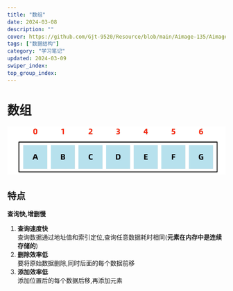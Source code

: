 ```yaml
---
title: "数组"
date: 2024-03-08
description: ""
cover: https://github.com/Gjt-9520/Resource/blob/main/Aimage-135/Aimage48.jpg?raw=true
tags: ["数据结构"]
category: "学习笔记"
updated: 2024-03-09
swiper_index:
top_group_index:
---
```


# 数组

![数组](../images/数组.png)

## 特点 

**查询快,增删慢**

1. **查询速度快**          
查询数据通过地址值和索引定位,查询任意数据耗时相同(**元素在内存中是连续存储的**)
2. **删除效率低**         
要将原始数据删除,同时后面的每个数据前移
3. **添加效率低**        
添加位置后的每个数据后移,再添加元素                

